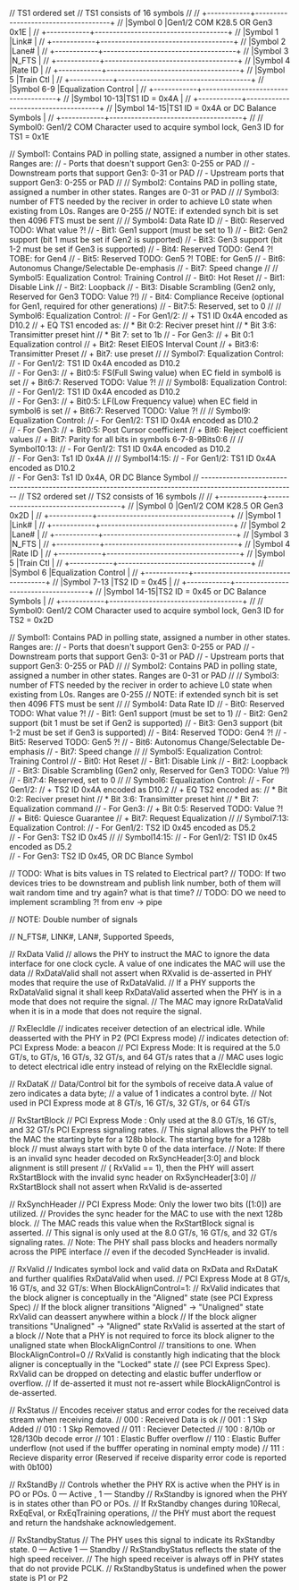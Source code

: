 // TS1 ordered set
// TS1 consists of 16 symbols
// 
//        +------------+-------------------------------------+
//        |Symbol 0    |Gen1/2 COM K28.5  OR  Gen3 0x1E      |
//        +------------+-------------------------------------+
//        |Symbol 1    |Link#                                |
//        +------------+-------------------------------------+
//        |Symbol 2    |Lane#                                |
//        +------------+-------------------------------------+
//        |Symbol 3    |N_FTS                                |
//        +------------+-------------------------------------+
//        |Symbol 4    |Rate ID                              |
//        +------------+-------------------------------------+
//        |Symbol 5    |Train Ctl                            |
//        +------------+-------------------------------------+
//        |Symbol 6-9  |Equalization Control                 |
//        +------------+-------------------------------------+
//        |Symbol 10-13|TS1 ID = 0x4A                        |
//        +------------+-------------------------------------+
//        |Symbol 14-15|TS1 ID = 0x4A or DC Balance Symbols  |
//        +------------+-------------------------------------+
//
// Symbol0: Gen1/2 COM Character used to acquire symbol lock, Gen3 ID for TS1 = 0x1E

// Symbol1: Contains PAD in polling state, assigned a number in other states. Ranges are:
//            - Ports that doesn't support Gen3: 0-255 or PAD
//            - Downstream ports that support Gen3: 0-31 or PAD
//            - Upstream ports that support Gen3: 0-255 or PAD
//
// Symbol2: Contains PAD in polling state, assigned a number in other states. Ranges are 0-31 or PAD
//
// Symbol3: number of FTS needed by the reciver in order to achieve L0 state when existing from L0s. Ranges are 0-255
// NOTE: if extended synch bit is set then 4096 FTS must be sent
//
// Symbol4: Data Rate ID
//            - Bit0: Reserved TODO: What value ?!
//            - Bit1: Gen1 support (must be set to 1) 
//            - Bit2: Gen2 support (bit 1 must be set if Gen2 is supported)
//            - Bit3: Gen3 support (bit 1-2 must be set if Gen3 is supported)
//            - Bit4: Reserved TODO: Gen4 ?!  TOBE: for Gen4
//            - Bit5: Reserved TODO: Gen5 ?!  TOBE: for Gen5
//            - Bit6: Autonomus Change/Selectable De-emphasis
//            - Bit7: Speed change
//
// Symbol5: Equalization Control: Training Control
//            - Bit0: Hot Reset
//            - Bit1: Disable Link
//            - Bit2: Loopback
//            - Bit3: Disable Scrambling (Gen2 only, Reserved for Gen3 TODO: Value ?!)
//            - Bit4: Compliance Receive (optional for Gen1, required for other generations)
//            - Bit7:5: Reserved, set to 0
//
// Symbol6: Equalization Control:
//            - For Gen1/2:
//              + TS1 ID 0x4A encoded as D10.2
//              + EQ TS1 encoded as:
//                * Bit 0:2: Reciver preset hint
//                * Bit 3:6: Transimitter preset hint
//                * Bit 7: set to 1b
//            - For Gen3:
//              + Bit 0:1 Equalization control
//              + Bit2: Reset EIEOS Interval Count
//              + Bit3:6: Transimitter Preset
//              + Bit7: use preset
//
// Symbol7: Equalization Control:
//            - For Gen1/2: TS1 ID 0x4A encoded as D10.2      
//            - For Gen3: 
//              + Bit0:5: FS(Full Swing value) when EC field in symbol6 is set
//              + Bit6:7: Reserved TODO: Value ?!
//
// Symbol8: Equalization Control:
//            - For Gen1/2: TS1 ID 0x4A encoded as D10.2      
//            - For Gen3: 
//              + Bit0:5: LF(Low Frequency value) when EC field in symbol6 is set
//              + Bit6:7: Reserved TODO: Value ?!
//
// Symbol9: Equalization Control:
//            - For Gen1/2: TS1 ID 0x4A encoded as D10.2      
//            - For Gen3: 
//              + Bit0:5: Post Cursor coefficient
//              + Bit6: Reject coefficient values
//              + Bit7: Parity for all bits in symbols 6-7-8-9Bits0:6
//
// Symbol10:13: 
//            - For Gen1/2: TS1 ID 0x4A encoded as D10.2      
//            - For Gen3: Ts1 ID 0x4A
//
// Symbol14:15: 
//            - For Gen1/2: TS1 ID 0x4A encoded as D10.2      
//            - For Gen3: Ts1 ID 0x4A, OR DC Blance Symbol
// --------------------------------------------------------------------------------------------------------
// TS2 ordered set
// TS2 consists of 16 symbols
// 
//        +------------+-------------------------------------+
//        |Symbol 0    |Gen1/2 COM K28.5  OR  Gen3 0x2D      |
//        +------------+-------------------------------------+
//        |Symbol 1    |Link#                                |
//        +------------+-------------------------------------+
//        |Symbol 2    |Lane#                                |
//        +------------+-------------------------------------+
//        |Symbol 3    |N_FTS                                |
//        +------------+-------------------------------------+
//        |Symbol 4    |Rate ID                              |
//        +------------+-------------------------------------+
//        |Symbol 5    |Train Ctl                            |
//        +------------+-------------------------------------+
//        |Symbol 6    |Equalization Control                 |
//        +------------+-------------------------------------+
//        |Symbol 7-13 |TS2 ID = 0x45                        |
//        +------------+-------------------------------------+
//        |Symbol 14-15|TS2 ID = 0x45 or DC Balance Symbols  |
//        +------------+-------------------------------------+
//
// Symbol0: Gen1/2 COM Character used to acquire symbol lock, Gen3 ID for TS2 = 0x2D

// Symbol1: Contains PAD in polling state, assigned a number in other states. Ranges are:
//            - Ports that doesn't support Gen3: 0-255 or PAD
//            - Downstream ports that support Gen3: 0-31 or PAD
//            - Upstream ports that support Gen3: 0-255 or PAD
//
// Symbol2: Contains PAD in polling state, assigned a number in other states. Ranges are 0-31 or PAD
//
// Symbol3: number of FTS needed by the reciver in order to achieve L0 state when existing from L0s. Ranges are 0-255
// NOTE: if extended synch bit is set then 4096 FTS must be sent
//
// Symbol4: Data Rate ID
//            - Bit0: Reserved TODO: What value ?!
//            - Bit1: Gen1 support (must be set to 1) 
//            - Bit2: Gen2 support (bit 1 must be set if Gen2 is supported)
//            - Bit3: Gen3 support (bit 1-2 must be set if Gen3 is supported)
//            - Bit4: Reserved TODO: Gen4 ?!
//            - Bit5: Reserved TODO: Gen5 ?!
//            - Bit6: Autonomus Change/Selectable De-emphasis
//            - Bit7: Speed change
//
// Symbol5: Equalization Control: Training Control
//            - Bit0: Hot Reset
//            - Bit1: Disable Link
//            - Bit2: Loopback
//            - Bit3: Disable Scrambling (Gen2 only, Reserved for Gen3 TODO: Value ?!)
//            - Bit7:4: Reserved, set to 0
//
// Symbol6: Equalization Control:
//            - For Gen1/2:
//              + TS2 ID 0x4A encoded as D10.2
//              + EQ TS2 encoded as:
//                * Bit 0:2: Reciver preset hint
//                * Bit 3:6: Transimitter preset hint
//                * Bit 7: Equalization command
//            - For Gen3:
//              + Bit 0:5: Reserved TODO: Value ?!
//              + Bit6: Quiesce Guarantee
//              + Bit7: Request Equalization
//
// Symbol7:13: Equalization Control:
//            - For Gen1/2: TS2 ID 0x45 encoded as D5.2      
//            - For Gen3:  TS2 ID 0x45
//
// Symbol14:15: 
//            - For Gen1/2: TS1 ID 0x45 encoded as D5.2      
//            - For Gen3: TS2 ID 0x45, OR DC Blance Symbol

// TODO: What is bits values in TS related to Electrical part?
// TODO: If two devices tries to be downstream and publish link number, both of them will wait random time and try again? what is that time?
// TODO: DO we need to implement scrambling ?! from env -> pipe

// NOTE: Double number of signals
 
// N_FTS#, LINK#, LAN#, Supported Speeds, 


// RxData Valid
// allows the PHY to instruct the MAC to ignore the data interface for one clock cycle. A value of one indicates the MAC will use the data
// RxDataValid shall not assert when RXvalid is de-asserted in PHY modes that require the use of RxDataValid. 
// If a PHY supports the RxDataValid signal it shall keep RxDataValid asserted when the PHY is in a mode that does not require the signal. 
// The MAC may ignore RxDataValid when it is in a mode that does not require the signal. 

// RxElecIdle
// indicates receiver detection of an electrical idle. While deasserted with the PHY in P2 (PCI Express mode) 
// indicates detection of: PCI Express Mode: a beacon
// PCI Express Mode: It is required at the 5.0 GT/s, to GT/s, 16 GT/s, 32 GT/s, and 64 GT/s rates that a 
// MAC uses logic to detect electrical idle entry instead of relying on the RxElecldle signal. 

// RxDataK
// Data/Control bit for the symbols of receive data.A value of zero indicates a data byte;
// a value of 1 indicates a control byte. 
// Not used in PCI Express mode at 8 GT/s, 16 GT/s, 32 GT/s, or 64 GT/s

// RxStartBlock
// PCI Express Mode : Only used at the 8.0 GT/s, 16 GT/s, and 32 GT/s PCI Express signaling rates.
// This signal allows the PHY to tell the MAC the starting byte for a 128b block. The starting byte for a 128b block 
// must always start with byte 0 of the data interface. 
// Note: If there is an invalid sync header decoded on RxSyncHeader[3:0] and block alignment is still present
// ( RxValid == 1), then the PHY will assert RxStartBlock with the invalid sync header on RxSyncHeader[3:0] 
// RxStartBlock shall not assert when RxValid is de-asserted 

// RxSynchHeader
// PCI Express Mode: Only the lower two bits ([1:0]) are utilized. 
// Provides the sync header for the MAC to use with the next 128b block. 
// The MAC reads this value when the RxStartBlock signal is asserted. 
// This signal is only used at the 8.0 GT/s, 16 GT/s, and 32 GT/s signaling rates. 
// Note: The PHY shall pass blocks and headers normally across the PIPE interface 
// even if the decoded SyncHeader is invalid. 

// RxValid
// Indicates symbol lock and valid data on RxData and RxDataK and further qualifies RxDataValid when used. 
// PCI Express Mode at 8 GT/s, 16 GT/s, and 32 GT/s: When BlockAlignControl=1:
// RxValid indicates that the block aligner is conceptually in the "Aligned" state (see PCI Express Spec)
// If the block aligner transitions "Aligned" -> "Unaligned" state RxValid can deassert anywhere within a block
// If the block aligner transitions "Unaligned" -> "Aligned" state RxValid is asserted at the start of a block 
// Note that a PHY is not required to force its block aligner to the unaligned state when BlockAlignControl 
// transitions to one. When BlockAlignControl=0
// RxValid is constantly high indicating that the block aligner is conceptually in the "Locked" state 
// (see PCI Express Spec). RxValid can be dropped on detecting and elastic buffer underflow or overflow. 
// If de-asserted it must not re-assert while BlockAlignControl is de-asserted. 

// RxStatus
// Encodes receiver status and error codes for the received data stream when receiving data. 
// 000 : Received Data is ok
// 001 : 1 Skp Added 
// 010 : 1 Skp Removed
// 011 : Reciever Detected
// 100 : 8/10b or 128/130b decode error
// 101 : Elastic Buffer overflow
// 110 : Elastic Buffer underflow (not used if the bufffer operating in nominal empty mode)
// 111 : Recieve disparity error (Reserved if receive disparity error code is reported with 0b100)

// RxStandBy
// Controls whether the PHY RX is active when the PHY is in PO or POs. 0 — Active  , 1 — Standby 
// RxStandby is ignored when the PHY is in states other than PO or POs. 
// If RxStandby changes during 10Recal, RxEqEval, or RxEqTraining operations, 
// the PHY must abort the request and return the handshake acknowledgement. 

// RxStandbyStatus
// The PHY uses this signal to indicate its RxStandby state. 0 — Active 1 — Standby
// RxStandbyStatus reflects the state of the high speed receiver. 
// The high speed receiver is always off in PHY states that do not provide PCLK. 
// RxStandbyStatus is undefined when the power state is P1 or P2

